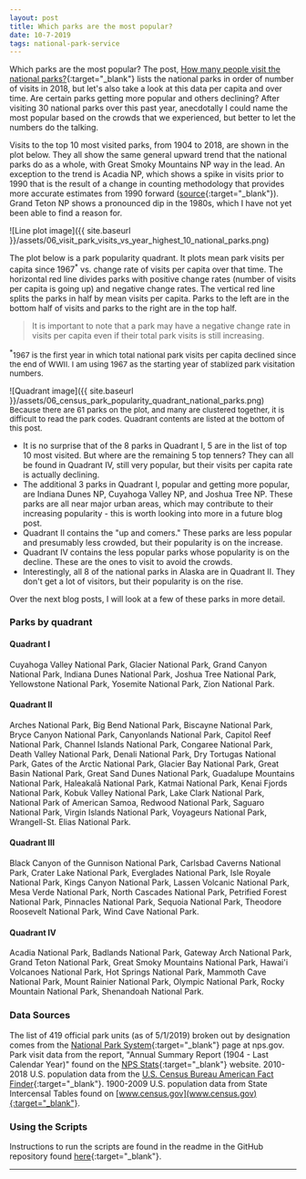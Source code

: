```yaml
---
layout: post
title: Which parks are the most popular?
date: 10-7-2019
tags: national-park-service
---
```

Which parks are the most popular? The post, [How many people visit the national parks?](https://goodmorningdata.github.io/how-many-visitors-to-the-national-parks/){:target="_blank"} lists the national parks in order of number of visits in 2018, but let's also take a look at this data per capita and over time. Are certain parks getting more popular and others declining? After visiting 30 national parks over this past year, anecdotally I could name the most popular based on the crowds that we experienced, but better to let the numbers do the talking.

Visits to the top 10 most visited parks, from 1904 to 2018, are shown in the plot below. They all show the same general upward trend that the national parks do as a whole, with Great Smoky Mountains NP way in the lead. An exception to the trend is Acadia NP, which shows a spike in visits prior to 1990 that is the result of a change in counting methodology that provides more accurate estimates from 1990 forward ([source](https://bangordailynews.com/2016/02/02/news/hancock/acadia-national-park-visitor-level-hit-20-year-high-in-2015/){:target="_blank"}). Grand Teton NP shows a pronounced dip in the 1980s, which I have not yet been able to find a reason for.

![Line plot image]({{ site.baseurl }}/assets/06_visit_park_visits_vs_year_highest_10_national_parks.png)

The plot below is a park popularity quadrant. It plots mean park visits per capita since 1967<sup>*</sup> vs. change rate of visits per capita over that time. The horizontal red line divides parks with positive change rates (number of visits per capita is going up) and negative change rates. The vertical red line splits the parks in half by mean visits per capita. Parks to the left are in the bottom half of visits and parks to the right are in the top half.

>It is important to note that a park may have a negative change rate in visits per capita even if their total park visits is still increasing.

<sup>*</sup><span style="font-size:10pt;">1967 is the first year in which total national park visits per capita declined since the end of WWII. I am using 1967 as the starting year of stablized park visitation numbers.</span>

![Quadrant image]({{ site.baseurl }}/assets/06_census_park_popularity_quadrant_national_parks.png)
<span style="font-size:10pt;">Because there are 61 parks on the plot, and many are clustered together, it is difficult to read the park codes. Quadrant contents are listed at the bottom of this post.</span>

* It is no surprise that of the 8 parks in Quadrant I, 5 are in the list of top 10 most visited. But where are the remaining 5 top tenners? They can all be found in Quadrant IV, still very popular, but their visits per capita rate is actually declining.
* The additional 3 parks in Quadrant I, popular and getting more popular, are Indiana Dunes NP, Cuyahoga Valley NP, and Joshua Tree NP. These parks are all near major urban areas, which may contribute to their increasing popularity - this is worth looking into more in a future blog post.
* Quadrant II contains the "up and comers." These parks are less popular and presumably less crowded, but their popularity is on the increase.
* Quadrant IV contains the less popular parks whose popularity is on the decline. These are the ones to visit to avoid the crowds.
* Interestingly, all 8 of the national parks in Alaska are in Quadrant II. They don't get a lot of visitors, but their popularity is on the rise.

Over the next blog posts, I will look at a few of these parks in more detail.

### Parks by quadrant
#### Quadrant I
Cuyahoga Valley National Park, Glacier National Park, Grand Canyon National Park, Indiana Dunes National Park, Joshua Tree National Park, Yellowstone National Park, Yosemite National Park, Zion National Park.

#### Quadrant II
Arches National Park, Big Bend National Park, Biscayne National Park, Bryce Canyon National Park, Canyonlands National Park, Capitol Reef National Park, Channel Islands National Park, Congaree National Park, Death Valley National Park, Denali National Park, Dry Tortugas National Park, Gates of the Arctic National Park, Glacier Bay National Park, Great Basin National Park, Great Sand Dunes National Park, Guadalupe Mountains National Park, Haleakalā National Park, Katmai National Park, Kenai Fjords National Park, Kobuk Valley National Park, Lake Clark National Park, National Park of American Samoa, Redwood National Park, Saguaro National Park, Virgin Islands National Park, Voyageurs National Park, Wrangell-St. Elias National Park.

#### Quadrant III
Black Canyon of the Gunnison National Park, Carlsbad Caverns National Park, Crater Lake National Park, Everglades National Park, Isle Royale National Park, Kings Canyon National Park, Lassen Volcanic National Park, Mesa Verde National Park, North Cascades National Park, Petrified Forest National Park, Pinnacles National Park, Sequoia National Park, Theodore Roosevelt National Park, Wind Cave National Park.

#### Quadrant IV
Acadia National Park, Badlands National Park, Gateway Arch National Park, Grand Teton National Park, Great Smoky Mountains National Park, Hawai'i Volcanoes National Park, Hot Springs National Park, Mammoth Cave National Park, Mount Rainier National Park, Olympic National Park, Rocky Mountain National Park, Shenandoah National Park.

### Data Sources
The list of 419 official park units (as of 5/1/2019) broken out by designation comes from the [National Park System](https://www.nps.gov/aboutus/national-park-system.htm){:target="_blank"} page at nps.gov. Park visit data from the report, "Annual Summary Report (1904 - Last Calendar Year)" found on the [NPS Stats](https://irma.nps.gov/Stats/reports/national){:target="_blank"} website. 2010-2018 U.S. population data from the [U.S. Census Bureau American Fact Finder](https://factfinder.census.gov/faces/nav/jsf/pages/searchresults.xhtml?refresh=t){:target="_blank"}. 1900-2009 U.S. population data from State Intercensal Tables found on [www.census.gov](www.census.gov){:target="_blank"}.

### Using the Scripts
Instructions to run the scripts are found in the readme in the GitHub repository found [here](https://github.com/goodmorningdata/nps){:target="_blank"}.

---
